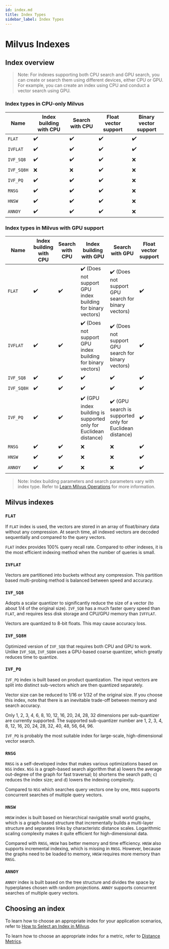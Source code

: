 ```yaml
---
id: index.md
title: Index Types
sidebar_label: Index Types
---
```


# Milvus Indexes

## Index overview

> Note: For indexes supporting both CPU search and GPU search, you can create or search them using different devices, either CPU or GPU. For example, you can create an index using CPU and conduct a vector search using GPU. 

### Index types in CPU-only Milvus

<div class="table-wrapper" markdown="block">

| Name       | Index building with CPU | Search with CPU | Float vector support | Binary vector support |
| ---------- | ----------------------- | --------------- | -------------------- | --------------------- |
| `FLAT`     | ✔️                      | ✔️              | ✔️                   | ✔️                    |
| `IVFLAT`   | ✔️                      | ✔️              | ✔️                   | ✔️                    |
| `IVF_SQ8`  | ✔️                      | ✔️              | ✔️                   | ❌                    |
| `IVF_SQ8H` | ❌                      | ❌              | ✔️                   | ❌                    |
| `IVF_PQ`   | ✔️                      | ✔️              | ✔️                   | ❌                    |
| `RNSG`     | ✔️                      | ✔️              | ✔️                   | ❌                    |
| `HNSW`     | ✔️                      | ✔️              | ✔️                   | ❌                    |
| `ANNOY`    | ✔️                      | ✔️              | ✔️                   | ❌                    |

</div>

### Index types in Milvus with GPU support

<div class="table-wrapper" markdown="block">

| Name       | Index building with CPU | Search with CPU | Index building with GPU                                                  | Search with GPU                                          | Float vector support | Binary vector support |
| ---------- | ----------------------- | --------------- | ---------------------------------------------------------------- | -------------------------------------------------------- | -------------------- | --------------------- |
| `FLAT`     | ✔️                      | ✔️              | ✔️ (Does not support GPU index building for binary vectors)      | ✔️ (Does not support GPU search for binary vectors)      | ✔️                   | ✔️                    |
| `IVFLAT`   | ✔️                      | ✔️              | ✔️ (Does not support GPU index building for binary vectors)      | ✔️ (Does not support GPU search for binary vectors)      | ✔️                   | ✔️                    |
| `IVF_SQ8`  | ✔️                      | ✔️              | ✔️                                                               | ✔️                                                       | ✔️                   | ❌                    |
| `IVF_SQ8H` | ✔️                      | ✔️              | ✔️                                                               | ✔️                                                       | ✔️                   | ❌                    |
| `IVF_PQ`   | ✔️                      | ✔️              | ✔️ (GPU index building is supported only for Euclidean distance) | ✔️ (GPU search is supported only for Euclidean distance) | ✔️                   | ❌                    |
| `RNSG`     | ✔️                      | ✔️              | ❌                                                               | ❌                                                       | ✔️                   | ❌                    |
| `HNSW`     | ✔️                      | ✔️              | ❌                                                               | ❌                                                       | ✔️                   | ❌                    |
| `ANNOY`    | ✔️                      | ✔️              | ❌                                                               | ❌                                                       | ✔️                   | ❌                    |

</div>


> Note: Index building parameters and search parameters vary with index type. Refer to [Learn Milvus Operations](milvus_operation.md) for more information.


## Milvus indexes

### `FLAT`

If `FLAT` index is used, the vectors are stored in an array of float/binary data without any compression. At search time, all indexed vectors are decoded sequentially and compared to the query vectors.

`FLAT` index provides 100% query recall rate. Compared to other indexes, it is the most efficient indexing method when the number of queries is small.

### `IVFLAT`

Vectors are partitioned into buckets without any compression. This partition based multi-probing method is balanced between speed and accuracy.

### `IVF_SQ8`

Adopts a scalar quantizer to significantly reduce the size of a vector (to about 1/4 of the original size). `IVF_SQ8` has a much faster query speed than `FLAT`, and requires less disk storage and CPU/GPU memory than `IVFFLAT`.

Vectors are quantized to 8-bit floats. This may cause accuracy loss.

### `IVF_SQ8H`

Optimized version of `IVF_SQ8` that requires both CPU and GPU to work. Unlike `IVF_SQ8`, `IVF_SQ8H` uses a GPU-based coarse quantizer, which greatly reduces time to quantize.

### `IVF_PQ`

`IVF_PQ` index is built based on product quantization. The input vectors are split into distinct sub-vectors which are then quantized separately.

Vector size can be reduced to 1/16 or 1/32 of the original size. If you choose this index, note that there is an inevitable trade-off between memory and search accuracy.

Only 1, 2, 3, 4, 6, 8, 10, 12, 16, 20, 24, 28, 32 dimensions per sub-quantizer are currently supported. The supported sub-quantizer number are 1, 2, 3, 4, 8, 12, 16, 20, 24, 28, 32, 40, 48, 56, 64, 96.

`IVF_PQ` is probably the most suitable index for large-scale, high-dimensional vector search.

### `RNSG`

`RNSG` is a self-developed index that makes various optimizations based on `NSG` index. `NSG` is a graph-based search algorithm that a) lowers the average out-degree of the graph for fast traversal; b) shortens the search path; c) reduces the index size; and d) lowers the indexing complexity.

Compared to `NSG` which searches query vectors one by one, `RNSG` supports concurrent searches of multiple query vectors.

### `HNSW`

`HNSW` index is built based on hierarchical navigable small world graphs, which is a graph-based structure that incrementally builds a multi-layer structure and separates links by characteristc distance scales. Logarithmic scaling complexity makes it quite efficient for high-dimensional data.

Compared with `RNSG`, `HNSW` has better memory and time efficiency. `HNSW` also supports incremental indexing, which is missing in `RNSG`. However, because the graphs need to be loaded to memory, `HNSW` requires more memory than `RNSG`.

### `ANNOY`

`ANNOY` index is built based on the tree structure and divides the space by hyperplanes chosen with random projections. `ANNOY` supports concurrent searches of multiple query vectors.

## Choosing an index

To learn how to choose an appropriate index for your application scenarios, refer to [How to Select an Index in Milvus](https://medium.com/@milvusio/how-to-choose-an-index-in-milvus-4f3d15259212).

To learn how to choose an appropriate index for a metric, refer to [Distance Metrics](metric.md).
